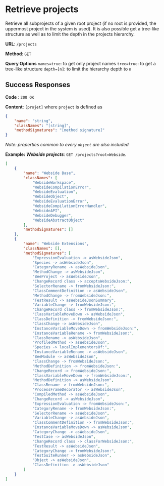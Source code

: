 # Retrieve projects
Retrieve all subprojects of a given root project (if no root is provided, the uppermost project in the system is used).
It is also possible get a tree-like structure as well as to limit the depth in the projects hierarchy.    

**URL**: `/projects`

**Method**: `GET`

**Query Options**
    `names=true`: to get only project names
    `tree=true`: to get a tree-like structure
    `depth=[n]`: to limit the hierarchy depth to `n`

## Success Responses

**Code** : `200 OK`

**Content**: `[projet]` where `project` is defined as
```json
{
    "name": "string",
    "classNames": "[string]",
    "methodSignatures": "[method signature]"
}
```

_Note: properties common to every `object` are also included_

**Example: _Webside projects_**: `GET /projects?root=Webside`.
```json
[
    {
        "name": "Webside Base",
        "classNames": [
            "WebsideWorkspace",
            "WebsideCompilationError",
            "WebsideEvaluation",
            "WebsideObject",
            "WebsideEvaluationError",
            "WebsideCompilationErrorHandler",
            "WebsideAPI",
            "WebsideDebugger",
            "WebsideAbstractObject"
        ],
        "methodSignatures": []
    },
    {
        "name": "Webside Extensions",
        "classNames": [],
        "methodSignatures": [
            "ExpressionEvaluation -> asWebsideJson",
            "Species -> asWebsideJson",
            "CategoryRename -> asWebsideJson",
            "MethodChange -> asWebsideJson",
            "BeeProject -> asWebsideJson",
            "ChangeRecord class -> acceptsWebsideJson:",
            "SelectorRename -> fromWebsideJson:",
            "ClassCommentDefinition -> asWebsideJson",
            "MethodChange -> fromWebsideJson:",
            "TestResult -> asWebsideJsonSummary",
            "VariableChange -> fromWebsideJson:",
            "ChangeRecord class -> fromWebsideJson:",
            "ClassVariableMoveDown -> asWebsideJson",
            "ClassDefinition -> fromWebsideJson:",
            "ClassChange -> asWebsideJson",
            "InstanceVariableMoveDown -> fromWebsideJson:",
            "InstanceVariableRename -> fromWebsideJson:",
            "ClassRename -> asWebsideJson",
            "ProfiledMethod -> asWebsideJson",
            "Species -> localImplementorsOf:",
            "InstanceVariableRename -> asWebsideJson",
            "BeeModule -> asWebsideJson",
            "ClassChange -> fromWebsideJson:",
            "MethodDefinition -> fromWebsideJson:",
            "ChangeRecord -> fromWebsideJson:",
            "ClassVariableMoveDown -> fromWebsideJson:",
            "MethodDefinition -> asWebsideJson",
            "ClassRename -> fromWebsideJson:",
            "ProcessFrameDecorator -> asWebsideJson",
            "CompiledMethod -> asWebsideJson",
            "ChangeRecord -> asWebsideJson",
            "ExpressionEvaluation -> fromWebsideJson:",
            "CategoryRename -> fromWebsideJson:",
            "SelectorRename -> asWebsideJson",
            "VariableChange -> asWebsideJson",
            "ClassCommentDefinition -> fromWebsideJson:",
            "InstanceVariableMoveDown -> asWebsideJson",
            "CategoryChange -> asWebsideJson",
            "TestCase -> asWebsideJson",
            "ChangeRecord class -> classForWebsideJson:",
            "TestResult -> asWebsideJson",
            "CategoryChange -> fromWebsideJson:",
            "TestSuiteRunner -> asWebsideJson",
            "Object -> asWebsideJson",
            "ClassDefinition -> asWebsideJson"
        ]
    }
]
```